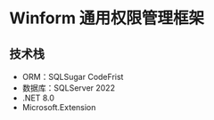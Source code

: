 # Winform 通用权限管理框架

## 技术栈
- ORM：SQLSugar CodeFrist
- 数据库：SQLServer 2022
- .NET 8.0
- Microsoft.Extension
  